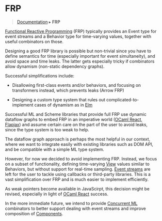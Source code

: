 # FRP
> [Documentation](../README.md) ▸ **FRP**

[Functional Reactive
Programming](http://en.wikipedia.org/wiki/Functional_reactive_programming)
(FRP) typically provides an Event type for event streams and a
Behavior type for time-varying values, together with useful
combinators on those.

Designing a good FRP library is possible but non-trivial since you
have to define semantics for time (especially important for event
simultaneity), and avoid space and time leaks.  The latter gets
especially tricky if combinators allow dynamism (non-static dependency
graphs).

Successful simplifications include:

* Disallowing first-class events and/or behaviors, and focusing on
  transformers instead, which prevents leaks (Arrow FRP)

* Designing a custom type system that rules out
  complicated-to-implement cases of dynamism as in [Elm][elm]

Successful ML and Scheme libraries that provide full FRP use dynamic
dataflow graphs to embed FRP in an imperative world ([OCaml
React][react], [Flapjax][flapjax]) and assume certain care on the part
of the user to avoid leaks, since the type system is too weak to help.

The dataflow graph approach is perhaps the most helpful in our
context, where we want to integrate easily with existing libraries
such as DOM API, and be compatible with a simple ML type system.

However, for now we decided to avoid implementing FRP.  Instead, we
focus on a subset of functionality, defining time-varying [View](View.md)
values similar to Behaviors, but without support for real-time sampling.
[Event streams](EventStreams.md) are left for the user to tackle using
callbacks or third-party libraries.  This is a vast simplification
over FRP and is much easier to implement efficiently.

As weak pointers become available in JavaScirpt, this decision might
be revised, especially in light of [OCaml React][react] success. 

In the more immediate future, we intend to provide [Concurrent ML](CML.md)
combinators to better support dealing with event streams and improve composition
of [Components](Components.md).

[elm]: http://elm-lang.org/
[flapjax]: http://www.flapjax-lang.org/
[react]: http://erratique.ch/software/react
